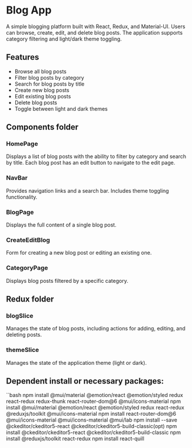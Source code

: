 # Blog App

A simple blogging platform built with React, Redux, and Material-UI. Users can browse, create, edit, and delete blog posts. The application supports category filtering and light/dark theme toggling.

## Features

- Browse all blog posts
- Filter blog posts by category
- Search for blog posts by title
- Create new blog posts
- Edit existing blog posts
- Delete blog posts
- Toggle between light and dark themes

## Components folder

### HomePage
Displays a list of blog posts with the ability to filter by category and search by title. Each blog post has an edit button to navigate to the edit page.

### NavBar
Provides navigation links and a search bar. Includes theme toggling functionality.

### BlogPage
Displays the full content of a single blog post.

### CreateEditBlog
Form for creating a new blog post or editing an existing one.

### CategoryPage
Displays blog posts filtered by a specific category.

## Redux folder 
### blogSlice
Manages the state of blog posts, including actions for adding, editing, and deleting posts.

### themeSlice
Manages the state of the application theme (light or dark).

## Dependent install or necessary packages:

``bash
npm install @mui/material @emotion/react @emotion/styled redux react-redux redux-thunk react-router-dom@6 @mui/icons-material
npm install @mui/material @emotion/react @emotion/styled redux react-redux @reduxjs/toolkit @mui/icons-material
npm install react-router-dom@6 @mui/icons-material @mui/icons-material @mui/lab
npm install --save @ckeditor/ckeditor5-react @ckeditor/ckeditor5-build-classic(opt)
npm install @ckeditor/ckeditor5-react @ckeditor/ckeditor5-build-classic
npm install @reduxjs/toolkit react-redux
npm install react-quill


